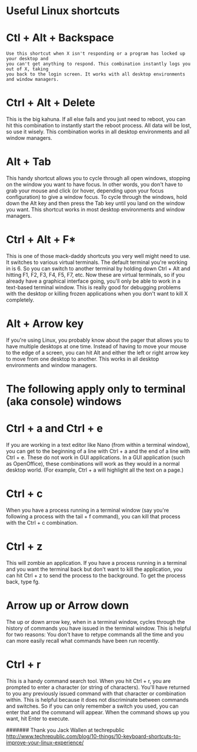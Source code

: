 
# Useful Linux shortcuts 

# Ctl + Alt + Backspace

    Use this shortcut when X isn't responding or a program has locked up your desktop and 
    you can't get anything to respond. This combination instantly logs you out of X, taking
    you back to the login screen. It works with all desktop environments and window managers.

# Ctrl + Alt + Delete

This is the big kahuna. If all else fails and you just need to reboot, you can hit this 
combination to instantly start the reboot process. All data will be lost, so use it wisely. 
This combination works in all desktop environments and all window managers.

# Alt + Tab

This handy shortcut allows you to cycle through all open windows, stopping on the window 
you want to have focus. In other words, you don't have to grab your mouse and click (or 
hover, depending upon your focus configuration) to give a window focus. To cycle through 
the windows, hold down the Alt key and then press the Tab key until you land on the window 
you want. This shortcut works in most desktop environments and window managers.

# Ctrl + Alt + F*

This is one of those mack-daddy shortcuts you very well might need to use. It switches to 
various virtual terminals. The default terminal you're working in is 6. So you can switch 
to another terminal by holding down Ctrl + Alt and hitting F1, F2, F3, F4, F5, F7, etc. Now 
these are virtual terminals, so if you already have a graphical interface going, you'll only 
be able to work in a text-based terminal window. This is really good for debugging problems 
with the desktop or killing frozen applications when you don't want to kill X completely.

# Alt + Arrow key

If you're using Linux, you probably know about the pager that allows you to have multiple 
desktops at one time. Instead of having to move your mouse to the edge of a screen, you can 
hit Alt and either the left or right arrow key to move from one desktop to another. This 
works in all desktop environments and window managers. 

# The following apply only to terminal (aka console) windows

# Ctrl + a and Ctrl + e

If you are working in a text editor like Nano (from within a terminal window), you can get 
to the beginning of a line with Ctrl + a and the end of a line with Ctrl + e. These do not 
work in GUI applications. In a GUI application (such as OpenOffice), these combinations 
will work as they would in a normal desktop world. (For example, Ctrl + a will highlight 
all the text on a page.)

# Ctrl + c

When you have a process running in a terminal window (say you're following a process with 
the tail + f command), you can kill that process with the Ctrl + c combination.

# Ctrl + z

This will zombie an application. If you have a process running in a terminal and you want 
the terminal back but don't want to kill the application, you can hit Ctrl + z to send the 
process to the background. To get the process back, type fg.

# Arrow up or Arrow down

The up or down arrow key, when in a terminal window, cycles through the history of commands 
you have issued in the terminal window. This is helpful for two reasons: You don't have to 
retype commands all the time and you can more easily recall what commands have been run 
recently.

# Ctrl + r
This is a handy command search tool. When you hit Ctrl + r, you are prompted to enter a 
character (or string of characters). You'll have returned to you any previously issued 
command with that character or combination within. This is helpful because it does not 
discriminate between commands and switches. So if you can only remember a switch you used, 
you can enter that and the command will appear. When the command shows up you want, hit 
Enter to execute.

####### Thank you Jack Wallen at techrepublic <http://www.techrepublic.com/blog/10-things/10-keyboard-shortcuts-to-improve-your-linux-experience/>
